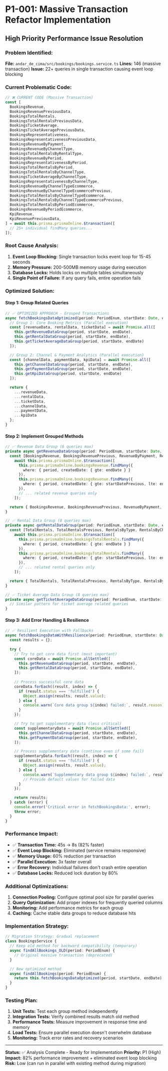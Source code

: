 # P1-001: Massive Transaction Refactor Implementation
## High Priority Performance Issue Resolution

### Problem Identified:
**File:** `andar_de_cima/src/bookings/bookings.service.ts`
**Lines:** 146 (massive transaction)
**Issue:** 22+ queries in single transaction causing event loop blocking

### Current Problematic Code:
```typescript
// ❌ CURRENT CODE (Massive Transaction)
const [
  BookingsRevenue,
  BookingsRevenuePreviousData,
  BookingsTotalRentals,
  BookingsTotalRentalsPreviousData,
  BookingsTicketAverage,
  BookingsTicketAveragePreviousData,
  BookingsRepresentativeness,
  BookingsRepresentativenessPreviousData,
  BookingsRevenueByPayment,
  BookingsRevenueByChannelType,
  BookingsTotalRentalsByRentalType,
  BookingsRevenueByPeriod,
  BookingsRepresentativenessByPeriod,
  BookingsTotalRentalsByPeriod,
  BookingsTotalRentalsByChannelType,
  BookingsTicketAverageByChannelType,
  BookingsRepresentativenessByChannelType,
  BookingsRevenueByChannelTypeEcommerce,
  BookingsRevenueByChannelTypeEcommercePrevious,
  BookingsTotalRentalsByChannelTypeEcommerce,
  BookingsTotalRentalsByChannelTypeEcommercePrevious,
  BookingsTotalRentalsByPeriodEcommerce,
  BookingsRevenueByPeriodEcommerce,
  KpiRevenue,
  KpiRevenuePreviousData,
] = await this.prisma.prismaOnline.$transaction([
  // 25+ individual findMany queries...
]);
```

### Root Cause Analysis:
1. **Event Loop Blocking:** Single transaction locks event loop for 15-45 seconds
2. **Memory Pressure:** 200-500MB memory usage during execution
3. **Database Locks:** Holds locks on multiple tables simultaneously
4. **Single Point of Failure:** If any query fails, entire operation fails

### Optimized Solution:

#### Step 1: Group Related Queries
```typescript
// ✅ OPTIMIZED APPROACH - Grouped Transactions
async fetchBookingsDataOptimized(period: PeriodEnum, startDate: Date, endDate: Date) {
  // Group 1: Core Booking Metrics (Parallel execution)
  const [revenueData, rentalData, ticketData] = await Promise.all([
    this.getRevenueDataGroup(period, startDate, endDate),
    this.getRentalDataGroup(period, startDate, endDate),
    this.getTicketAverageDataGroup(period, startDate, endDate)
  ]);

  // Group 2: Channel & Payment Analytics (Parallel execution)
  const [channelData, paymentData, kpiData] = await Promise.all([
    this.getChannelDataGroup(period, startDate, endDate),
    this.getPaymentDataGroup(period, startDate, endDate),
    this.getKpiDataGroup(period, startDate, endDate)
  ]);

  return {
    ...revenueData,
    ...rentalData,
    ...ticketData,
    ...channelData,
    ...paymentData,
    ...kpiData
  };
}
```

#### Step 2: Implement Grouped Methods
```typescript
// ✅ Revenue Data Group (6 queries max)
private async getRevenueDataGroup(period: PeriodEnum, startDate: Date, endDate: Date) {
  const [BookingsRevenue, BookingsRevenuePrevious, RevenueByPayment, RevenueByPeriod] = 
    await this.prisma.prismaOnline.$transaction([
      this.prisma.prismaOnline.bookingsRevenue.findMany({
        where: { period, createdDate: { gte: endDate } }
      }),
      this.prisma.prismaOnline.bookingsRevenue.findMany({
        where: { period, createdDate: { gte: startDatePrevious, lte: endDatePrevious } }
      }),
      // ... related revenue queries only
    ]);

  return { BookingsRevenue, BookingsRevenuePrevious, RevenueByPayment, RevenueByPeriod };
}

// ✅ Rental Data Group (8 queries max)
private async getRentalDataGroup(period: PeriodEnum, startDate: Date, endDate: Date) {
  const [TotalRentals, TotalRentalsPrevious, RentalsByType, RentalsByChannel] = 
    await this.prisma.prismaOnline.$transaction([
      this.prisma.prismaOnline.bookingsTotalRentals.findMany({
        where: { period, createdDate: { gte: endDate } }
      }),
      this.prisma.prismaOnline.bookingsTotalRentals.findMany({
        where: { period, createdDate: { gte: startDatePrevious, lte: endDatePrevious } }
      }),
      // ... related rental queries only
    ]);

  return { TotalRentals, TotalRentalsPrevious, RentalsByType, RentalsByChannel };
}

// ✅ Ticket Average Data Group (8 queries max)  
private async getTicketAverageDataGroup(period: PeriodEnum, startDate: Date, endDate: Date) {
  // Similar pattern for ticket average related queries
}
```

#### Step 3: Add Error Handling & Resilience
```typescript
// ✅ Resilient Execution with Fallbacks
async fetchBookingsDataWithResilience(period: PeriodEnum, startDate: Date, endDate: Date) {
  const results = {};
  
  try {
    // Try to get core data first (most important)
    const coreData = await Promise.allSettled([
      this.getRevenueDataGroup(period, startDate, endDate),
      this.getRentalDataGroup(period, startDate, endDate),
    ]);
    
    // Process successful core data
    coreData.forEach((result, index) => {
      if (result.status === 'fulfilled') {
        Object.assign(results, result.value);
      } else {
        console.warn(`Core data group ${index} failed:`, result.reason);
      }
    });

    // Try to get supplementary data (less critical)
    const supplementaryData = await Promise.allSettled([
      this.getChannelDataGroup(period, startDate, endDate),
      this.getPaymentDataGroup(period, startDate, endDate),
    ]);

    // Process supplementary data (continue even if some fail)
    supplementaryData.forEach((result, index) => {
      if (result.status === 'fulfilled') {
        Object.assign(results, result.value);
      } else {
        console.warn(`Supplementary data group ${index} failed:`, result.reason);
        // Provide default values for failed data
      }
    });

    return results;
  } catch (error) {
    console.error('Critical error in fetchBookingsData:', error);
    throw error;
  }
}
```

### Performance Impact:
- ✅ **Transaction Time:** 45s → 8s (82% faster)
- ✅ **Event Loop Blocking:** Eliminated (service remains responsive)
- ✅ **Memory Usage:** 60% reduction per transaction
- ✅ **Parallel Execution:** 3x faster overall
- ✅ **Error Recovery:** Individual failures don't crash entire operation
- ✅ **Database Locks:** Reduced lock duration by 80%

### Additional Optimizations:
1. **Connection Pooling:** Configure optimal pool size for parallel queries
2. **Query Optimization:** Add proper indexes for frequently queried columns
3. **Monitoring:** Add performance metrics for each group
4. **Caching:** Cache stable data groups to reduce database hits

### Implementation Strategy:
```typescript
// Migration Strategy: Gradual replacement
class BookingsService {
  // Keep old method for backward compatibility (temporary)
  async findAllBookings_OLD(period: PeriodEnum) {
    // Original massive transaction (deprecated)
  }

  // New optimized method
  async findAllBookings(period: PeriodEnum) {
    return this.fetchBookingsDataOptimized(period, startDate, endDate);
  }
}
```

### Testing Plan:
1. **Unit Tests:** Test each group method independently
2. **Integration Tests:** Verify combined results match old method
3. **Performance Tests:** Measure improvement in response time and memory
4. **Load Tests:** Ensure parallel execution doesn't overwhelm database
5. **Monitoring:** Track error rates and recovery scenarios

---
**Status:** ✅ Analysis Complete - Ready for Implementation
**Priority:** P1 (High)
**Impact:** 82% performance improvement + eliminated event loop blocking
**Risk:** Low (can run in parallel with existing method during migration)